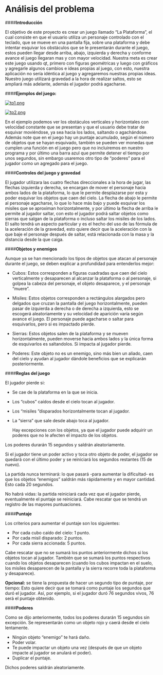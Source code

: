 
Análisis del problema
====

####**Introducción**

El objetivo de este proyecto es crear un juego llamado “La Plataforma”, el cual consiste en que el usuario utiliza un personaje controlado con el teclado, que se mueve en una pantalla fija, sobre una plataforma y debe intentar esquivar los obstáculos que se le presentarán durante el juego, estos pueden llegar desde arriba, abajo, izquierda y derecha y conforme avance el juego llegaran mas y con mayor velocidad. Nuestra meta es crear este juego usando qt, primero con figuras geométricas y luego con gráficos y agregarle algunos cambios e ideas propias al juego, con esto, nuestra aplicación no sería idéntica al juego y agregaremos nuestras propias ideas. Nuestro juego utilizará gravedad a la hora de realizar saltos, esto se ampliará más adelante, además el jugador podrá agacharse.


####**Ejemplos del juego:**

[![tp1.png](https://s17.postimg.org/5h38llr3z/tp1.png)](https://postimg.org/image/q182k36uz/)

[![tp2.png](https://s16.postimg.org/5raua18d1/tp2.png)](https://postimg.org/image/r0ygkvonl/)

En el ejemplo podemos ver los obstáculos verticales y horizontales con velocidad constante que se presentan y que el usuario debe tratar de esquivar moviéndose, ya sea hacia los lados, saltando o agachándose. Además note que en el juego hay un puntaje acumulado, según el número de  objetos que se hayan esquivado, también se pueden ver monedas que cumplen una función en el juego pero que no incluiremos en nuestro programa y por último una barra azul que permite detener el tiempo por unos segundos, sin embargo usaremos otro tipo de “poderes” para el jugador como un agregado para el juego.

####**Controles del juego y gravedad**

El jugador utilizara las cuatro flechas direccionales a la hora de jugar, las flechas izquierda y derecha, se encargan de mover el personaje hacia ambos lados de la plataforma, lo que le permite desplazarse por esta y poder esquivar los objetos que caen del cielo. La flecha de abajo le permite al personaje agacharse, lo que lo hace más bajo y puede esquivar los misiles que se aproximan horizontalmente, y por último la flecha de arriba le permite al jugador saltar, con esto el jugador podrá saltar objetos como sierras que salgan de la plataforma o incluso saltar los misiles de los lados. El salto tendrá un aspecto particular y es el hecho del uso de las fórmula de la aceleración de la gravedad, esto quiere decir que la aceleración con la que baje el personaje después de saltar, está relacionada con la masa y la distancia desde la que caiga.


####**Objetos y enemigos**


Aunque ya se han mencionado los tipos de objetos que atacan al personaje durante el juego, se deben explicar a profundidad para entenderlos mejor:

 - Cubos: Estos corresponden a figuras cuadradas que caen del cielo
   verticalmente y desaparecen al alcanzar la plataforma o al personaje,
   si golpea la cabeza del personaje, el objeto desaparece, y el
   personaje “muere”.
   
 - Misiles: Estos objetos corresponden a rectángulos alargados pero
   delgados que cruzan la pantalla del juego horizontalmente, pueden
   pasar de izquierda a derecha o de derecha a izquierda, esto se
   escogerá aleatoriamente y su velocidad de aparición varía según
   avance el juego. El personaje puede agacharse o saltar para
   esquivarlos, pero si es impactado pierde.
   
   
 - Sierras: Estos objetos salen de la plataforma y se mueven
   horizontalmente, pueden moverse hacia ambos lados y la única forma de
   esquivarlos es saltandolos. Si impacta al jugador pierde.
   
   
 - Poderes: Este objeto no es un enemigo, sino más bien un aliado, caen
   del cielo y ayudan al jugador dándole beneficios que se explicarán
   posteriormente.

####**Reglas del juego**

El jugador pierde si:

 - Se cae de la plataforma en la que se inicia. 
 - Los “cubos” caídos desde el cielo tocan al jugador. 
 - Los “misiles ”disparados horizontalmente tocan al jugador. 
 - La “sierra” que sale desde abajo toca al jugador.

   Hay excepciones con los objetos, ya que el jugador puede adquirir un
   poderes que no le afecten el impacto de los objetos.

Los poderes durarán 15 segundos y saldrán aleatoriamente.

Si el jugador tiene un poder activo y toca otro objeto de poder, el jugador se quedará con el último poder y se reiniciará los segundos restantes (15 de nuevo).

La partida nunca terminará: lo que pasará -para aumentar la dificultad- es que los objetos “enemigos” saldrán más rápidamente y en mayor cantidad.  Esto cada 20 segundos.

No habrá vidas: la partida reiniciará cada vez que el jugador pierde, eventualmente el puntaje se reiniciará.  Cabe rescatar que se tendrá un registro de las mayores puntuaciones.

####**Puntaje**

Los criterios para aumentar el puntaje son los siguientes:

 - Por cada cubo caído del cielo: 1 punto. 
 - Por cada misil disparado: 2 puntos. 
 - Por cada sierra accionada: 5 puntos.

Cabe rescatar que no se sumará los puntos anteriormente dichos si los objetos tocan al jugador.  También que se sumará los puntos respectivos cuando los objetos desaparecen (cuando los cubos impactan en el suelo, los misiles desaparecen de la pantalla y la sierra recorre toda la plataforma y desaparece).


**Opcional:** se tiene la propuesta de hacer un segundo tipo de puntaje, por tiempo:
Esto quiere decir que se tomará como puntaje los segundos que duró el jugador.  Así, por ejemplo, si el jugador duró 76 segundos vivos, 76 será el puntaje obtenido.

####**Poderes**

Como se dijo anteriormente, todos los poderes durarán 15 segundos sin excepción.  Se representarán como un objeto rojo y caerá desde el cielo lentamente.

 - Ningún objeto “enemigo” te hará daño. 
 - Poder volar. 
 - Te puede impactar un objeto una vez (después de que un objeto impacte al jugador se anulará el poder). 
 - Duplicar el puntaje.

Dichos poderes saldrán aleatoriamente.